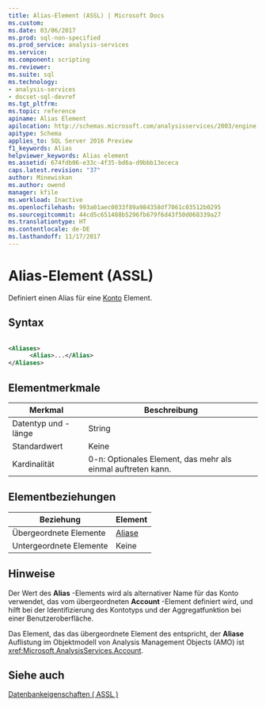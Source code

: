 ```yaml
---
title: Alias-Element (ASSL) | Microsoft Docs
ms.custom: 
ms.date: 03/06/2017
ms.prod: sql-non-specified
ms.prod_service: analysis-services
ms.service: 
ms.component: scripting
ms.reviewer: 
ms.suite: sql
ms.technology:
- analysis-services
- docset-sql-devref
ms.tgt_pltfrm: 
ms.topic: reference
apiname: Alias Element
apilocation: http://schemas.microsoft.com/analysisservices/2003/engine
apitype: Schema
applies_to: SQL Server 2016 Preview
f1_keywords: Alias
helpviewer_keywords: Alias element
ms.assetid: 674fdb06-e33c-4f35-bd6a-d9bbb13ececa
caps.latest.revision: "37"
author: Minewiskan
ms.author: owend
manager: kfile
ms.workload: Inactive
ms.openlocfilehash: 993a01aec0033f89a984358df7061c03512b0295
ms.sourcegitcommit: 44cd5c651488b5296fb679f6d43f50d068339a27
ms.translationtype: HT
ms.contentlocale: de-DE
ms.lasthandoff: 11/17/2017
---
```

# <a name="alias-element-assl"></a>Alias-Element (ASSL)
  Definiert einen Alias für eine [Konto](../../../analysis-services/scripting/objects/account-element-assl.md) Element.  
  
## <a name="syntax"></a>Syntax  
  
```xml  
  
<Aliases>  
      <Alias>...</Alias>  
</Aliases>  
```  
  
## <a name="element-characteristics"></a>Elementmerkmale  
  
|Merkmal|Beschreibung|  
|--------------------|-----------------|  
|Datentyp und -länge|String|  
|Standardwert|Keine|  
|Kardinalität|0-n: Optionales Element, das mehr als einmal auftreten kann.|  
  
## <a name="element-relationships"></a>Elementbeziehungen  
  
|Beziehung|Element|  
|------------------|-------------|  
|Übergeordnete Elemente|[Aliase](../../../analysis-services/scripting/collections/aliases-element-assl.md)|  
|Untergeordnete Elemente|Keine|  
  
## <a name="remarks"></a>Hinweise  
 Der Wert des **Alias** -Elements wird als alternativer Name für das Konto verwendet, das vom übergeordneten **Account** -Element definiert wird, und hilft bei der Identifizierung des Kontotyps und der Aggregatfunktion bei einer Benutzeroberfläche.  
  
 Das Element, das das übergeordnete Element des entspricht, der **Aliase** Auflistung im Objektmodell von Analysis Management Objects (AMO) ist <xref:Microsoft.AnalysisServices.Account>.  
  
## <a name="see-also"></a>Siehe auch  
 [Datenbankeigenschaften &#40; ASSL &#41;](../../../analysis-services/scripting/properties/properties-assl.md)  
  
  
